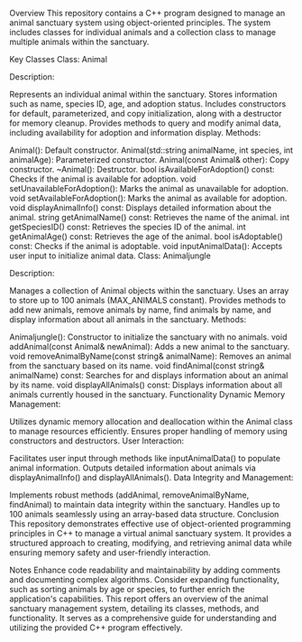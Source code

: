 Overview
This repository contains a C++ program designed to manage an animal sanctuary system using object-oriented principles. The system includes classes for individual animals and a collection class to manage multiple animals within the sanctuary.

Key Classes
Class: Animal

Description:

Represents an individual animal within the sanctuary.
Stores information such as name, species ID, age, and adoption status.
Includes constructors for default, parameterized, and copy initialization, along with a destructor for memory cleanup.
Provides methods to query and modify animal data, including availability for adoption and information display.
Methods:

Animal(): Default constructor.
Animal(std::string animalName, int species, int animalAge): Parameterized constructor.
Animal(const Animal& other): Copy constructor.
~Animal(): Destructor.
bool isAvailableForAdoption() const: Checks if the animal is available for adoption.
void setUnavailableForAdoption(): Marks the animal as unavailable for adoption.
void setAvailableForAdoption(): Marks the animal as available for adoption.
void displayAnimalInfo() const: Displays detailed information about the animal.
string getAnimalName() const: Retrieves the name of the animal.
int getSpeciesID() const: Retrieves the species ID of the animal.
int getAnimalAge() const: Retrieves the age of the animal.
bool isAdoptable() const: Checks if the animal is adoptable.
void inputAnimalData(): Accepts user input to initialize animal data.
Class: Animaljungle

Description:

Manages a collection of Animal objects within the sanctuary.
Uses an array to store up to 100 animals (MAX_ANIMALS constant).
Provides methods to add new animals, remove animals by name, find animals by name, and display information about all animals in the sanctuary.
Methods:

Animaljungle(): Constructor to initialize the sanctuary with no animals.
void addAnimal(const Animal& newAnimal): Adds a new animal to the sanctuary.
void removeAnimalByName(const string& animalName): Removes an animal from the sanctuary based on its name.
void findAnimal(const string& animalName) const: Searches for and displays information about an animal by its name.
void displayAllAnimals() const: Displays information about all animals currently housed in the sanctuary.
Functionality
Dynamic Memory Management:

Utilizes dynamic memory allocation and deallocation within the Animal class to manage resources efficiently.
Ensures proper handling of memory using constructors and destructors.
User Interaction:

Facilitates user input through methods like inputAnimalData() to populate animal information.
Outputs detailed information about animals via displayAnimalInfo() and displayAllAnimals().
Data Integrity and Management:

Implements robust methods (addAnimal, removeAnimalByName, findAnimal) to maintain data integrity within the sanctuary.
Handles up to 100 animals seamlessly using an array-based data structure.
Conclusion
This repository demonstrates effective use of object-oriented programming principles in C++ to manage a virtual animal sanctuary system. It provides a structured approach to creating, modifying, and retrieving animal data while ensuring memory safety and user-friendly interaction.

Notes
Enhance code readability and maintainability by adding comments and documenting complex algorithms.
Consider expanding functionality, such as sorting animals by age or species, to further enrich the application's capabilities.
This report offers an overview of the animal sanctuary management system, detailing its classes, methods, and functionality. It serves as a comprehensive guide for understanding and utilizing the provided C++ program effectively.
